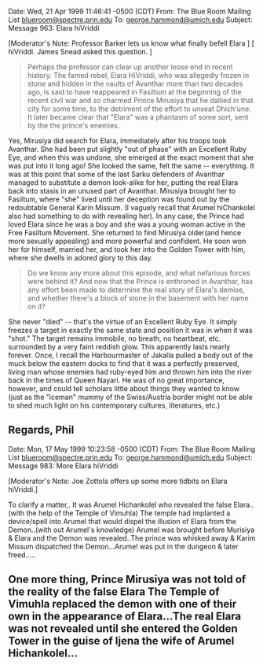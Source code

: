 Date: Wed, 21 Apr 1999 11:46:41 -0500 (CDT)
From: The Blue Room Mailing List <blueroom@spectre.prin.edu>
To: george.hammond@umich.edu
Subject: Message 963: Elara hiVriddi

[Moderator's Note:  Professor Barker lets us know what finally befell Elara ]
[                   hiVriddi.  James Snead asked this question.             ]

>Perhaps the professor can clear up another loose end in recent history.
>The famed rebel, Elara HiVriddi, who was allegedly frozen in stone and
>hidden in the vaults of Avanthar more than two decades ago, is said to 
>have reappeared in Fasiltum at the beginning of the recent civil war
>and so charmed Prince Mirusiya that he dallied in that city for some
>time, to the detriment of the effort to unseat Dhich'une.   It later became
>clear that "Elara" was a phantasm of some sort, sent by the the prince's
>enemies.

Yes, Mirusiya did search for Elara, immediately after his troops took
Avanthar. She had been put slightly "out of phase" with an Excellent Ruby
Eye, and when this was undone, she emerged at the exact moment that she was
put into it long ago! She looked the same, felt the same -- everything. It
was at this point that some of the last Sarku defenders of Avanthar managed
to substitute a demon look-alike for her, putting the real Elara back into
stasis in an unused part of Avanthar. Mirusiya brought her to Fasiltum,
where "she" lived until her deception was found out by the redoubtable
General Karin Missum. (I vaguely recall that Arumel hiChankolel also had
something to do with revealing her). In any case, the Prince had loved
Elara since he was a boy and she was a young woman active in the Free
Fasiltum Movement. She returned to find Mirusiya older(and hence more
sexually appealing) and more powerful and confident. He soon won her for
himself, married her, and took her into the Golden Tower with him, where
she dwells in adored glory to this day.

>Do we know any more about this episode, and what nefarious
>forces were behind it?  And now that the Prince is enthroned in Avanthar,
>has any effort been made to determine the real story of Elara's demise,
>and whether there's a block of stone in the basement with her name on it?

She never "died" -- that's the virtue of an Excellent Ruby Eye. It simply
freezes a target in exactly the same state and position it was in when it
was "shot." The target remains immobile, no breath, no heartbeat, etc.
surrounded by a very faint reddish glow. This apparently lasts nearly
forever. Once, I recall the Harbourmaster of Jakalla pulled a body out of
the muck below the eastern docks to find that it was a perfectly preserved,
living man whose enemies had ruby-eyed him and thrown him into the river
back in the times of Queen Nayari. He was of no great importance, however,
and could tell scholars little about things they wanted to know (just as
the "iceman" mummy  of the Swiss/Austria border might not be able to shed
much light on his contemporary cultures, literatures, etc.)

Regards,
Phil
-----

Date: Mon, 17 May 1999 10:23:58 -0500 (CDT)
From: The Blue Room Mailing List <blueroom@spectre.prin.edu>
To: george.hammond@umich.edu
Subject: Message 983: More Elara hiVriddi

[Moderator's Note:  Joe Zottola offers up some more tidbits on Elara hiVriddi.]

To clarify a matter,.
It was Arumel Hichankolel who revealed the false Elara..(with the help of
the Temple of Vimuhla) The temple had implanted a device/spell into Arumel
that would dispel the illusion of Elara from the Demon..(with out Arumel's
knowledge) Arumel was brought before Murisiya & Elara and the Demon was
revealed..The prince was whisked away & Karim  Missum dispatched the
Demon...Arumel was put in the dungeon & later freed.....

One more thing,
Prince Mirusiya was not told of the reality of the false Elara
The Temple of Vimuhla replaced the demon with one of their own in the
appearance of Elara...The real Elara was not revealed until
she entered the Golden Tower in the guise of Ijena the wife of Arumel
Hichankolel...
-----
